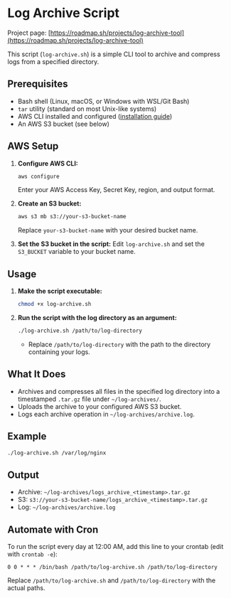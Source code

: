 
# Log Archive Script

Project page: [https://roadmap.sh/projects/log-archive-tool](https://roadmap.sh/projects/log-archive-tool)

This script (`log-archive.sh`) is a simple CLI tool to archive and compress logs from a specified directory.

## Prerequisites
- Bash shell (Linux, macOS, or Windows with WSL/Git Bash)
- `tar` utility (standard on most Unix-like systems)
- AWS CLI installed and configured ([installation guide](https://docs.aws.amazon.com/cli/latest/userguide/getting-started-install.html))
- An AWS S3 bucket (see below)

## AWS Setup

1. **Configure AWS CLI:**
   ```sh
   aws configure
   ```
   Enter your AWS Access Key, Secret Key, region, and output format.

2. **Create an S3 bucket:**
   ```sh
   aws s3 mb s3://your-s3-bucket-name
   ```
   Replace `your-s3-bucket-name` with your desired bucket name.

3. **Set the S3 bucket in the script:**
   Edit `log-archive.sh` and set the `S3_BUCKET` variable to your bucket name.

## Usage

1. **Make the script executable:**
   ```sh
   chmod +x log-archive.sh
   ```

2. **Run the script with the log directory as an argument:**
   ```sh
   ./log-archive.sh /path/to/log-directory
   ```
   - Replace `/path/to/log-directory` with the path to the directory containing your logs.

## What It Does
- Archives and compresses all files in the specified log directory into a timestamped `.tar.gz` file under `~/log-archives/`.
- Uploads the archive to your configured AWS S3 bucket.
- Logs each archive operation in `~/log-archives/archive.log`.

## Example
```sh
./log-archive.sh /var/log/nginx
```

## Output
- Archive: `~/log-archives/logs_archive_<timestamp>.tar.gz`
- S3: `s3://your-s3-bucket-name/logs_archive_<timestamp>.tar.gz`
- Log: `~/log-archives/archive.log`

## Automate with Cron
To run the script every day at 12:00 AM, add this line to your crontab (edit with `crontab -e`):

```
0 0 * * * /bin/bash /path/to/log-archive.sh /path/to/log-directory
```
Replace `/path/to/log-archive.sh` and `/path/to/log-directory` with the actual paths.


